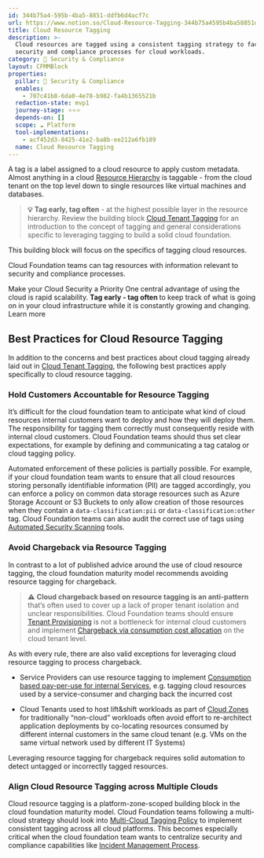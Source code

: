 ```yaml
---
id: 344b75a4-595b-4ba5-8851-ddfb6d4acf7c
url: https://www.notion.so/Cloud-Resource-Tagging-344b75a4595b4ba58851ddfb6d4acf7c
title: Cloud Resource Tagging
description: >-
  Cloud resources are tagged using a consistent tagging strategy to facilitate
  security and compliance processes for cloud workloads.
category: 🔖 Security & Compliance
layout: CFMMBlock
properties:
  pillar: 🔖 Security & Compliance
  enables:
    - 707c41b8-6da0-4e78-b982-fa4b1365521b
  redaction-state: mvp1
  journey-stage: ⭐️⭐️⭐️
  depends-on: []
  scope: ☁️ Platform
  tool-implementations:
    - acf452d3-8425-41e2-ba8b-ee212a6fb189
  name: Cloud Resource Tagging
---
```


A tag is a label assigned to a cloud resource to apply custom metadata. Almost anything in a cloud [Resource Hierarchy](/maturity-model/tenant-management/resource-hierarchy.md) is taggable - from the cloud tenant on the top level down to single resources like virtual machines and databases. 

> **💡** **Tag early, tag often** - at the highest possible layer in the resource hierarchy. Review the building block [Cloud Tenant Tagging](/maturity-model/security-and-compliance/cloud-tenant-tagging.md) for an introduction to the concept of tagging and general considerations specific to leveraging tagging to build a solid cloud foundation.

This building block will focus on the specifics of tagging cloud resources.

Cloud Foundation teams can tag resources with information relevant to security and compliance processes.

<!--notion-markdown-cms:raw-->
<CallToAction>
  <CtaHeader>Make your Cloud Security a Priority</CtaHeader>
  <CtaText>One central advantage of using the cloud is rapid scalability. <b>Tag early - tag often </b> to keep track of what is going on in your cloud infrastructure while it is constantly growing and changing.</CtaText>
  <CtaButton class="btn-primary" url="https://www.meshcloud.io/2020/10/27/your-path-to-a-winning-multi-cloud-tagging-strategy/">Learn more</CtaButton>
</CallToAction>

## Best Practices for Cloud Resource Tagging

In addition to the concerns and best practices about cloud tagging already laid out in [Cloud Tenant Tagging](/maturity-model/security-and-compliance/cloud-tenant-tagging.md), the following best practices apply specifically to cloud resource tagging.

### Hold Customers Accountable for Resource Tagging 

It’s difficult for the cloud foundation team to anticipate what kind of cloud resources internal customers want to deploy and how they will deploy them. The responsibility for tagging them correctly must consequently reside with internal cloud customers. Cloud Foundation teams should thus set clear expectations, for example by defining and communicating a tag catalog or cloud tagging policy.

Automated enforcement of these policies is partially possible. For example, if your cloud foundation team wants to ensure that all cloud resources storing personally identifiable information (PII) are tagged accordingly, you can enforce a policy on common data storage resources such as Azure Storage Account or S3 Buckets to only allow creation of those resources when they contain a `data-classification:pii` or `data-classification:other` tag. Cloud Foundation teams can also audit the correct use of tags using [Automated Security Scanning](/maturity-model/security-and-compliance/automated-security-scanning.md) tools.

### Avoid Chargeback via Resource Tagging

In contrast to a lot of published advice around the use of cloud resource tagging, the cloud foundation maturity model recommends avoiding resource tagging for chargeback.

> **⚠️** **Cloud chargeback based on resource tagging is an anti-pattern** that’s often used to cover up a lack of proper tenant isolation and unclear responsibilities. Cloud Foundation teams should ensure  [Tenant Provisioning](/maturity-model/tenant-management/tenant-provisioning.md) is not a bottleneck for internal cloud customers and implement [Chargeback via consumption cost allocation](/maturity-model/cost-management/chargeback-via-consumption-cost-allocation.md) on the cloud tenant level.

As with every rule, there are also valid exceptions for leveraging cloud resource tagging to process chargeback.

- Service Providers can use resource tagging to implement [Consumption based pay-per-use for internal Services](/maturity-model/cost-management/consumption-based-pay-per-use-for-internal-services.md), e.g. tagging cloud resources used by a service-consumer and charging back the incurred cost

- Cloud Tenants used to host lift&shift workloads as part of [Cloud Zones](/maturity-model/security-and-compliance/cloud-zones.md) for traditionally “non-cloud” workloads often avoid effort to re-architect application deployments by co-locating resources consumed by different internal customers in the same cloud tenant (e.g. VMs on the same virtual network used by different IT Systems)

Leveraging resource tagging for chargeback requires solid automation to detect untagged or incorrectly tagged resources.  

### Align Cloud Resource Tagging across Multiple Clouds

Cloud resource tagging is a platform-zone-scoped building block in the cloud foundation maturity model. Cloud Foundation teams following a multi-cloud strategy should look into [Multi-Cloud Tagging Policy](/maturity-model/security-and-compliance/multi-cloud-tagging-policy.md) to implement consistent tagging across all cloud platforms. This becomes especially critical when the cloud foundation team wants to centralize security and compliance capabilities like [Incident Management Process](/maturity-model/security-and-compliance/incident-management-process.md). 

